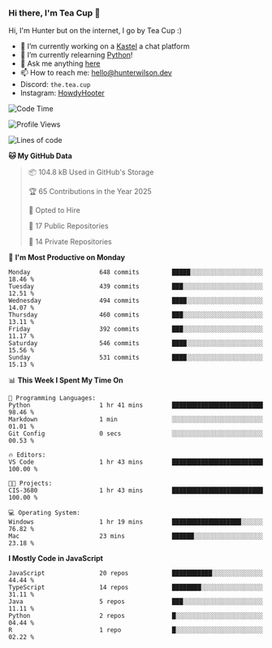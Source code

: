 ### Hi there, I'm Tea Cup 👋 

Hi, I'm Hunter but on the internet, I go by Tea Cup :)

- 🔭 I’m currently working on a [Kastel](https://github.com/KastelApp) a chat platform
- 🌱 I’m currently relearning [Python](https://github.com/TheTeaCup/CIS-3680)!
- 💬 Ask me anything [here](https://github.com/TheTeaCup/TheTeaCup/issues)
- 📫 How to reach me: [hello@hunterwilson.dev](mailto:hello@hunterwilson.dev)
- Discord: `the.tea.cup`
- Instagram: [HowdyHooter](https://instagram.com/HowdyHooter)

<!--START_SECTION:waka-->
![Code Time](http://img.shields.io/badge/Code%20Time-600%20hrs%2015%20mins-blue)

![Profile Views](http://img.shields.io/badge/Profile%20Views-7-blue)

![Lines of code](https://img.shields.io/badge/From%20Hello%20World%20I%27ve%20Written-1.4%20million%20lines%20of%20code-blue)

**🐱 My GitHub Data** 

> 📦 104.8 kB Used in GitHub's Storage 
 > 
> 🏆 65 Contributions in the Year 2025
 > 
> 💼 Opted to Hire
 > 
> 📜 17 Public Repositories 
 > 
> 🔑 14 Private Repositories 
 > 
📅 **I'm Most Productive on Monday** 

```text
Monday                   648 commits         █████░░░░░░░░░░░░░░░░░░░░   18.46 % 
Tuesday                  439 commits         ███░░░░░░░░░░░░░░░░░░░░░░   12.51 % 
Wednesday                494 commits         ████░░░░░░░░░░░░░░░░░░░░░   14.07 % 
Thursday                 460 commits         ███░░░░░░░░░░░░░░░░░░░░░░   13.11 % 
Friday                   392 commits         ███░░░░░░░░░░░░░░░░░░░░░░   11.17 % 
Saturday                 546 commits         ████░░░░░░░░░░░░░░░░░░░░░   15.56 % 
Sunday                   531 commits         ████░░░░░░░░░░░░░░░░░░░░░   15.13 % 
```


📊 **This Week I Spent My Time On** 

```text
💬 Programming Languages: 
Python                   1 hr 41 mins        █████████████████████████   98.46 % 
Markdown                 1 min               ░░░░░░░░░░░░░░░░░░░░░░░░░   01.01 % 
Git Config               0 secs              ░░░░░░░░░░░░░░░░░░░░░░░░░   00.53 % 

🔥 Editors: 
VS Code                  1 hr 43 mins        █████████████████████████   100.00 % 

🐱‍💻 Projects: 
CIS-3680                 1 hr 43 mins        █████████████████████████   100.00 % 

💻 Operating System: 
Windows                  1 hr 19 mins        ███████████████████░░░░░░   76.82 % 
Mac                      23 mins             ██████░░░░░░░░░░░░░░░░░░░   23.18 % 
```

**I Mostly Code in JavaScript** 

```text
JavaScript               20 repos            ███████████░░░░░░░░░░░░░░   44.44 % 
TypeScript               14 repos            ████████░░░░░░░░░░░░░░░░░   31.11 % 
Java                     5 repos             ███░░░░░░░░░░░░░░░░░░░░░░   11.11 % 
Python                   2 repos             █░░░░░░░░░░░░░░░░░░░░░░░░   04.44 % 
R                        1 repo              █░░░░░░░░░░░░░░░░░░░░░░░░   02.22 % 
```




<!--END_SECTION:waka-->
